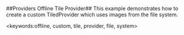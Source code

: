 ##Providers Offline Tile Provider##
This example demonstrates how to create a custom TiledProvider which uses images from the file system.

<keywords:offline, custom, tile, provider, file, system>